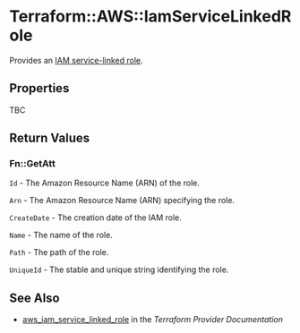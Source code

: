# Terraform::AWS::IamServiceLinkedRole

Provides an [IAM service-linked role](https://docs.aws.amazon.com/IAM/latest/UserGuide/using-service-linked-roles.html).

## Properties

TBC

## Return Values

### Fn::GetAtt

`Id` - The Amazon Resource Name (ARN) of the role.

`Arn` - The Amazon Resource Name (ARN) specifying the role.

`CreateDate` - The creation date of the IAM role.

`Name` - The name of the role.

`Path` - The path of the role.

`UniqueId` - The stable and unique string identifying the role.

## See Also

* [aws_iam_service_linked_role](https://www.terraform.io/docs/providers/aws/r/iam_service_linked_role.html) in the _Terraform Provider Documentation_